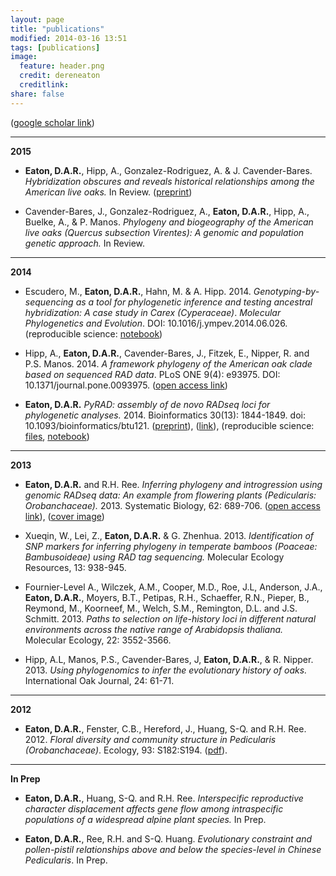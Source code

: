 ```yaml
---
layout: page
title: "publications"
modified: 2014-03-16 13:51
tags: [publications]
image:
  feature: header.png
  credit: dereneaton
  creditlink: 
share: false
---
```


([google scholar link](http://scholar.google.com/citations?user=mkn_GKsAAAAJ&hl=en))

-----------------  
__2015__  

* __Eaton, D.A.R.__, Hipp, A., Gonzalez-Rodriguez, A. & J. Cavender-Bares. _Hybridization obscures and reveals historical relationships among the American live oaks._ In Review. ([preprint](http://biorxiv.org/content/early/2015/03/17/016238))

* Cavender-Bares, J., Gonzalez-Rodriguez, A., __Eaton, D.A.R.__, Hipp, A., Buelke, A., & P. Manos. _Phylogeny and biogeography of the American live oaks (Quercus subsection Virentes): A genomic and population genetic approach._ In Review.

-----------------  
__2014__  

* Escudero, M., __Eaton, D.A.R.__, Hahn, M. & A. Hipp. 2014. _Genotyping-by-sequencing as a tool for phylogenetic inference and testing ancestral hybridization: A case study in Carex (Cyperaceae)_. _Molecular Phylogenetics and Evolution_. DOI: 10.1016/j.ympev.2014.06.026. (reproducible science: [notebook](http://nbviewer.ipython.org/gist/dereneaton/32382a28db11b83f6da5))

* Hipp, A., __Eaton, D.A.R.__, Cavender-Bares, J., Fitzek, E., Nipper, R. and P.S. Manos. 2014. _A framework phylogeny of the American oak clade based on sequenced RAD data_. PLoS ONE 9(4): e93975.
DOI: 10.1371/journal.pone.0093975. ([open access link](http://www.plosone.org/article/info%3Adoi%2F10.1371%2Fjournal.pone.0093975))

* __Eaton, D.A.R.__ _PyRAD: assembly of de novo RADseq loci for phylogenetic analyses._ 2014. Bioinformatics 30(13): 1844-1849. doi: 10.1093/bioinformatics/btu121. ([preprint](http://biorxiv.org/content/early/2013/12/03/001081)), ([link](http://bioinformatics.oxfordjournals.org/content/early/2014/03/20/bioinformatics.btu121)), (reproducible science: [files](http://bioinformatics.oxfordjournals.org/content/suppl/2014/03/05/btu121.DC1), [notebook](http://nbviewer.ipython.org/gist/dereneaton/9567786f0150354dd0c3))


-----------------  
__2013__  

* __Eaton, D.A.R.__ and R.H. Ree. _Inferring phylogeny and introgression using genomic RADseq data: An example from flowering plants (Pedicularis: Orobanchaceae)._ 2013. Systematic Biology, 62: 689-706. ([open access link](http://sysbio.oxfordjournals.org/content/62/5/689)), ([cover image](http://sysbio.oxfordjournals.org/content/62/5.cover-expansion))  

* Xueqin, W., Lei, Z., __Eaton, D.A.R.__ & G. Zhenhua. 2013. _Identification of SNP markers for inferring phylogeny in temperate bamboos (Poaceae: Bambusoideae) using RAD tag sequencing._ Molecular Ecology Resources, 13: 938-945.

* Fournier-Level A., Wilczek, A.M., Cooper, M.D., Roe, J.L, Anderson, J.A., __Eaton, D.A.R.__, Moyers, B.T., Petipas, R.H., Schaeffer, R.N., Pieper, B., Reymond, M., Koorneef, M., Welch, S.M., Remington, D.L. and J.S. Schmitt. 2013. _Paths to selection on life-history loci in different natural environments across the native range of Arabidopsis thaliana._ Molecular Ecology, 22: 3552-3566.  

* Hipp, A.L, Manos, P.S., Cavender-Bares, J, __Eaton, D.A.R.__, & R. Nipper. 2013. _Using phylogenomics to infer the evolutionary history of oaks._ International Oak Journal, 24: 61-71.   

----------------------   
__2012__  

* __Eaton, D.A.R.__, Fenster, C.B., Hereford, J., Huang, S-Q. and R.H. Ree. 2012. _Floral diversity and community structure in Pedicularis (Orobanchaceae)_. Ecology, 93: S182:S194. ([pdf](/downloads/Eaton_ecology_2012.pdf)).  


---------------  
__In Prep__


* __Eaton, D.A.R.__, Huang, S-Q. and R.H. Ree. _Interspecific reproductive character displacement affects gene flow among intraspecific populations of a widespread alpine plant species._ In Prep.


* __Eaton, D.A.R.__, Ree, R.H. and S-Q. Huang. _Evolutionary constraint and pollen-pistil relationships above and below the species-level in Chinese Pedicularis_. In Prep.

